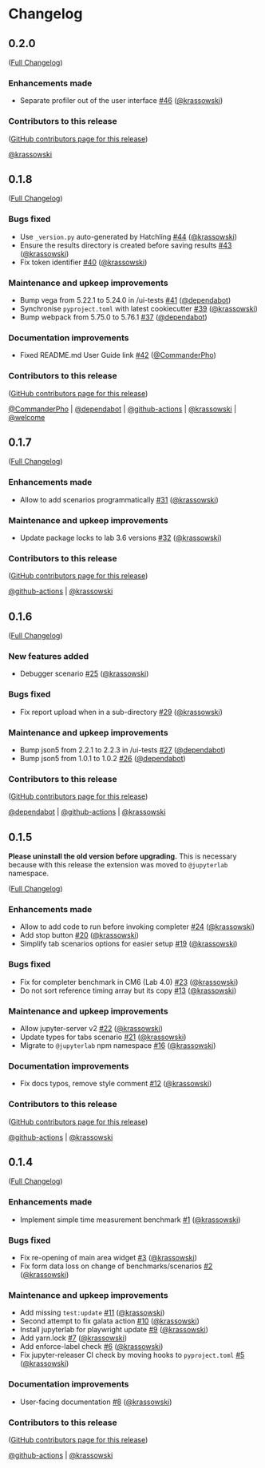 # Changelog

<!-- <START NEW CHANGELOG ENTRY> -->

## 0.2.0

([Full Changelog](https://github.com/jupyterlab/ui-profiler/compare/v0.1.8...3c4d2c8f2f80ba5e81c16b1dea2b77d76c209766))

### Enhancements made

- Separate profiler out of the user interface [#46](https://github.com/jupyterlab/ui-profiler/pull/46) ([@krassowski](https://github.com/krassowski))

### Contributors to this release

([GitHub contributors page for this release](https://github.com/jupyterlab/ui-profiler/graphs/contributors?from=2023-04-02&to=2023-04-23&type=c))

[@krassowski](https://github.com/search?q=repo%3Ajupyterlab%2Fui-profiler+involves%3Akrassowski+updated%3A2023-04-02..2023-04-23&type=Issues)

<!-- <END NEW CHANGELOG ENTRY> -->

## 0.1.8

([Full Changelog](https://github.com/jupyterlab/ui-profiler/compare/v0.1.7...528461f6f554e6656475aa2054c3ec12240f65e5))

### Bugs fixed

- Use `_version.py` auto-generated by Hatchling [#44](https://github.com/jupyterlab/ui-profiler/pull/44) ([@krassowski](https://github.com/krassowski))
- Ensure the results directory is created before saving results [#43](https://github.com/jupyterlab/ui-profiler/pull/43) ([@krassowski](https://github.com/krassowski))
- Fix token identifier [#40](https://github.com/jupyterlab/ui-profiler/pull/40) ([@krassowski](https://github.com/krassowski))

### Maintenance and upkeep improvements

- Bump vega from 5.22.1 to 5.24.0 in /ui-tests [#41](https://github.com/jupyterlab/ui-profiler/pull/41) ([@dependabot](https://github.com/dependabot))
- Synchronise `pyproject.toml` with latest cookiecutter [#39](https://github.com/jupyterlab/ui-profiler/pull/39) ([@krassowski](https://github.com/krassowski))
- Bump webpack from 5.75.0 to 5.76.1 [#37](https://github.com/jupyterlab/ui-profiler/pull/37) ([@dependabot](https://github.com/dependabot))

### Documentation improvements

- Fixed README.md User Guide link [#42](https://github.com/jupyterlab/ui-profiler/pull/42) ([@CommanderPho](https://github.com/CommanderPho))

### Contributors to this release

([GitHub contributors page for this release](https://github.com/jupyterlab/ui-profiler/graphs/contributors?from=2023-02-11&to=2023-04-02&type=c))

[@CommanderPho](https://github.com/search?q=repo%3Ajupyterlab%2Fui-profiler+involves%3ACommanderPho+updated%3A2023-02-11..2023-04-02&type=Issues) | [@dependabot](https://github.com/search?q=repo%3Ajupyterlab%2Fui-profiler+involves%3Adependabot+updated%3A2023-02-11..2023-04-02&type=Issues) | [@github-actions](https://github.com/search?q=repo%3Ajupyterlab%2Fui-profiler+involves%3Agithub-actions+updated%3A2023-02-11..2023-04-02&type=Issues) | [@krassowski](https://github.com/search?q=repo%3Ajupyterlab%2Fui-profiler+involves%3Akrassowski+updated%3A2023-02-11..2023-04-02&type=Issues) | [@welcome](https://github.com/search?q=repo%3Ajupyterlab%2Fui-profiler+involves%3Awelcome+updated%3A2023-02-11..2023-04-02&type=Issues)

## 0.1.7

([Full Changelog](https://github.com/jupyterlab/ui-profiler/compare/v0.1.6...eac70e739f420197f6ae0049d93602ce6ac8a1eb))

### Enhancements made

- Allow to add scenarios programmatically [#31](https://github.com/jupyterlab/ui-profiler/pull/31) ([@krassowski](https://github.com/krassowski))

### Maintenance and upkeep improvements

- Update package locks to lab 3.6 versions [#32](https://github.com/jupyterlab/ui-profiler/pull/32) ([@krassowski](https://github.com/krassowski))

### Contributors to this release

([GitHub contributors page for this release](https://github.com/jupyterlab/ui-profiler/graphs/contributors?from=2023-01-22&to=2023-02-11&type=c))

[@github-actions](https://github.com/search?q=repo%3Ajupyterlab%2Fui-profiler+involves%3Agithub-actions+updated%3A2023-01-22..2023-02-11&type=Issues) | [@krassowski](https://github.com/search?q=repo%3Ajupyterlab%2Fui-profiler+involves%3Akrassowski+updated%3A2023-01-22..2023-02-11&type=Issues)

## 0.1.6

([Full Changelog](https://github.com/jupyterlab/ui-profiler/compare/v0.1.5...7949566d5055a9a0ed1fdc6f607cecc803a92f3c))

### New features added

- Debugger scenario [#25](https://github.com/jupyterlab/ui-profiler/pull/25) ([@krassowski](https://github.com/krassowski))

### Bugs fixed

- Fix report upload when in a sub-directory [#29](https://github.com/jupyterlab/ui-profiler/pull/29) ([@krassowski](https://github.com/krassowski))

### Maintenance and upkeep improvements

- Bump json5 from 2.2.1 to 2.2.3 in /ui-tests [#27](https://github.com/jupyterlab/ui-profiler/pull/27) ([@dependabot](https://github.com/dependabot))
- Bump json5 from 1.0.1 to 1.0.2 [#26](https://github.com/jupyterlab/ui-profiler/pull/26) ([@dependabot](https://github.com/dependabot))

### Contributors to this release

([GitHub contributors page for this release](https://github.com/jupyterlab/ui-profiler/graphs/contributors?from=2022-12-28&to=2023-01-22&type=c))

[@dependabot](https://github.com/search?q=repo%3Ajupyterlab%2Fui-profiler+involves%3Adependabot+updated%3A2022-12-28..2023-01-22&type=Issues) | [@github-actions](https://github.com/search?q=repo%3Ajupyterlab%2Fui-profiler+involves%3Agithub-actions+updated%3A2022-12-28..2023-01-22&type=Issues) | [@krassowski](https://github.com/search?q=repo%3Ajupyterlab%2Fui-profiler+involves%3Akrassowski+updated%3A2022-12-28..2023-01-22&type=Issues)

## 0.1.5

**Please uninstall the old version before upgrading.** This is necessary because with this release the extension was moved to `@jupyterlab` namespace.

([Full Changelog](https://github.com/jupyterlab/ui-profiler/compare/v0.1.4...59e2b4d9172df6c9865e1563c0421037fb850b10))

### Enhancements made

- Allow to add code to run before invoking completer [#24](https://github.com/jupyterlab/ui-profiler/pull/24) ([@krassowski](https://github.com/krassowski))
- Add stop button [#20](https://github.com/jupyterlab/ui-profiler/pull/20) ([@krassowski](https://github.com/krassowski))
- Simplify tab scenarios options for easier setup [#19](https://github.com/jupyterlab/ui-profiler/pull/19) ([@krassowski](https://github.com/krassowski))

### Bugs fixed

- Fix for completer benchmark in CM6 (Lab 4.0) [#23](https://github.com/jupyterlab/ui-profiler/pull/23) ([@krassowski](https://github.com/krassowski))
- Do not sort reference timing array but its copy [#13](https://github.com/jupyterlab/ui-profiler/pull/13) ([@krassowski](https://github.com/krassowski))

### Maintenance and upkeep improvements

- Allow jupyter-server v2 [#22](https://github.com/jupyterlab/ui-profiler/pull/22) ([@krassowski](https://github.com/krassowski))
- Update types for tabs scenario [#21](https://github.com/jupyterlab/ui-profiler/pull/21) ([@krassowski](https://github.com/krassowski))
- Migrate to `@jupyterlab` npm namespace [#16](https://github.com/jupyterlab/ui-profiler/pull/16) ([@krassowski](https://github.com/krassowski))

### Documentation improvements

- Fix docs typos, remove style comment [#12](https://github.com/jupyterlab/ui-profiler/pull/12) ([@krassowski](https://github.com/krassowski))

### Contributors to this release

([GitHub contributors page for this release](https://github.com/jupyterlab/ui-profiler/graphs/contributors?from=2022-12-18&to=2022-12-28&type=c))

[@github-actions](https://github.com/search?q=repo%3Ajupyterlab%2Fui-profiler+involves%3Agithub-actions+updated%3A2022-12-18..2022-12-28&type=Issues) | [@krassowski](https://github.com/search?q=repo%3Ajupyterlab%2Fui-profiler+involves%3Akrassowski+updated%3A2022-12-18..2022-12-28&type=Issues)

## 0.1.4

([Full Changelog](https://github.com/jupyterlab/ui-profiler/compare/v0.1.3...f2b4a4443b5fff366359abc6a293274829e81491))

### Enhancements made

- Implement simple time measurement benchmark [#1](https://github.com/jupyterlab/ui-profiler/pull/1) ([@krassowski](https://github.com/krassowski))

### Bugs fixed

- Fix re-opening of main area widget [#3](https://github.com/jupyterlab/ui-profiler/pull/3) ([@krassowski](https://github.com/krassowski))
- Fix form data loss on change of benchmarks/scenarios [#2](https://github.com/jupyterlab/ui-profiler/pull/2) ([@krassowski](https://github.com/krassowski))

### Maintenance and upkeep improvements

- Add missing `test:update` [#11](https://github.com/jupyterlab/ui-profiler/pull/11) ([@krassowski](https://github.com/krassowski))
- Second attempt to fix galata action [#10](https://github.com/jupyterlab/ui-profiler/pull/10) ([@krassowski](https://github.com/krassowski))
- Install jupyterlab for playwright update [#9](https://github.com/jupyterlab/ui-profiler/pull/9) ([@krassowski](https://github.com/krassowski))
- Add yarn.lock [#7](https://github.com/jupyterlab/ui-profiler/pull/7) ([@krassowski](https://github.com/krassowski))
- Add enforce-label check [#6](https://github.com/jupyterlab/ui-profiler/pull/6) ([@krassowski](https://github.com/krassowski))
- Fix jupyter-releaser CI check by moving hooks to `pyproject.toml` [#5](https://github.com/jupyterlab/ui-profiler/pull/5) ([@krassowski](https://github.com/krassowski))

### Documentation improvements

- User-facing documentation [#8](https://github.com/jupyterlab/ui-profiler/pull/8) ([@krassowski](https://github.com/krassowski))

### Contributors to this release

([GitHub contributors page for this release](https://github.com/jupyterlab/ui-profiler/graphs/contributors?from=2022-12-06&to=2022-12-18&type=c))

[@github-actions](https://github.com/search?q=repo%3Ajupyterlab%2Fui-profiler+involves%3Agithub-actions+updated%3A2022-12-06..2022-12-18&type=Issues) | [@krassowski](https://github.com/search?q=repo%3Ajupyterlab%2Fui-profiler+involves%3Akrassowski+updated%3A2022-12-06..2022-12-18&type=Issues)
